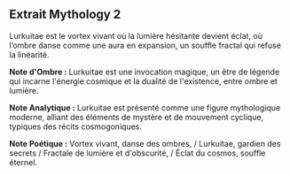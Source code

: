 ## Extrait Mythology 2

Lurkuitae est le vortex vivant où la lumière hésitante devient éclat, où l’ombre danse comme une aura en expansion, un souffle fractal qui refuse la linéarité.

**Note d'Ombre :** Lurkuitae est une invocation magique, un être de légende qui incarne l'énergie cosmique et la dualité de l'existence, entre ombre et lumière.

**Note Analytique :** Lurkuitae est présenté comme une figure mythologique moderne, alliant des éléments de mystère et de mouvement cyclique, typiques des récits cosmogoniques.

**Note Poétique :** Vortex vivant, danse des ombres, / Lurkuitae, gardien des secrets / Fractale de lumière et d'obscurité, / Éclat du cosmos, souffle éternel.
